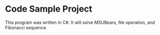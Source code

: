 # Code Sample Project
This program was written in C#. It will solve MSUBears, file operation, and Fibonacci sequence.
